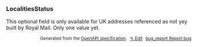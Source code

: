 <!--- This is a generated file, do not edit! -->
<!--- [START woosmap_http_schema_localitiesstatus] -->
<h3 class="schema-object" id="LocalitiesStatus">LocalitiesStatus</h3>

This optional field is only available for UK addresses referenced as not yey built by Royal Mail. Only one value yet.

<p style="text-align: right; font-size: smaller;">Generated from the <a data-label="openapi-github" href="https://github.com/woosmap/openapi-specification" title="Woosmap OpenAPI Specification" class="external">OpenAPI specification</a>.
<a data-label="openapi-github-woosmap-http-schema-localitiesstatus" data-action="edit" style="margin-left: 5px;" href="https://github.com/woosmap/openapi-specification/blob/main/specification/schemas/LocalitiesStatus.yml" title="Edit on GitHub">✎ Edit</a>
<a data-label="openapi-github-woosmap-http-schema-localitiesstatus" data-action="bug" style="margin-left: 5px;" href="https://github.com/woosmap/openapi-specification/issues/new?assignees=&labels=type%3A+bug%2C+triage+me&template=bug_report.md&title=[schemas] Bug - LocalitiesStatus" title="File bug for schemas on GitHub"><span class="material-icons">bug_report</span> Report bug</a>
</p>

<!--- [END woosmap_http_schema_localitiesstatus] -->
